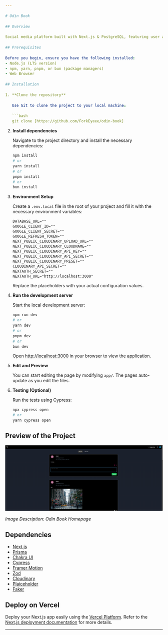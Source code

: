 ```yaml
---

# Odin Book

## Overview

Social media platform built with Next.js & PostgreSQL, featuring user authentication, friend connections and post interactions.

## Prerequisites

Before you begin, ensure you have the following installed:
- Node.js (LTS version)
- npm, yarn, pnpm, or bun (package managers)
- Web Browser

## Installation

1. **Clone the repository**

   Use Git to clone the project to your local machine:

   ```bash
   git clone [https://github.com/ForkEyeee/odin-book]
   ```

2. **Install dependencies**

   Navigate to the project directory and install the necessary dependencies:

   ```bash
   npm install
   # or
   yarn install
   # or
   pnpm install
   # or
   bun install
   ```

3. **Environment Setup**

   Create a `.env.local` file in the root of your project and fill it with the necessary environment variables:

   ```plaintext
   DATABASE_URL=""
   GOOGLE_CLIENT_ID=""
   GOOGLE_CLIENT_SECRET=""
   GOOGLE_REFRESH_TOKEN=""
   NEXT_PUBLIC_CLOUDINARY_UPLOAD_URL=""
   NEXT_PUBLIC_CLOUDINARY_CLOUDNAME=""
   NEXT_PUBLIC_CLOUDINARY_API_KEY=""
   NEXT_PUBLIC_CLOUDINARY_API_SECRET=""
   NEXT_PUBLIC_CLOUDINARY_PRESET=""
   CLOUDINARY_API_SECRET=""
   NEXTAUTH_SECRET=""
   NEXTAUTH_URL="http://localhost:3000"
   ```

   Replace the placeholders with your actual configuration values.

4. **Run the development server**

   Start the local development server:

   ```bash
   npm run dev
   # or
   yarn dev
   # or
   pnpm dev
   # or
   bun dev
   ```

   Open [http://localhost:3000](http://localhost:3000) in your browser to view the application.

5. **Edit and Preview**

   You can start editing the page by modifying `app/`. The pages auto-update as you edit the files.

6. **Testing (Optional)**

   Run the tests using Cypress:

   ```bash
   npx cypress open
   # or
   yarn cypress open
   ```
## Preview of the Project

![Odin Book Homepage](https://github.com/ForkEyeee/odin-book/blob/d50d70fc9296488b612b177cb93e6b5deda21fa4/public/ReadMeScreenshot.png)

*Image Description: Odin Book Homepage*

## Dependencies

- [Next.js](https://nextjs.org/)
- [Prisma](https://www.prisma.io/)
- [Chakra UI](https://chakra-ui.com/)
- [Cypress](https://docs.cypress.io/)
- [Framer Motion](https://www.framer.com/)
- [Zod](https://github.com/colinhacks/)
- [Cloudinary](https://cloudinary.com/)
- [Plaiceholder](https://plaiceholder.co/)
- [Faker](https://fakerjs.dev/guide/)

## Deploy on Vercel

Deploy your Next.js app easily using the [Vercel Platform](https://vercel.com/new). Refer to the [Next.js deployment documentation](https://nextjs.org/docs/deployment) for more details.

---
```

